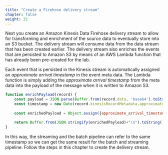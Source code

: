```yaml
---
title: "Create a Firehose delivery stream"
chapter: false
weight: 32
---
```


Next you create an Amazon Kinesis Data Firehose delivery stream to allow for transforming and enrichment of the source data to eventually store into an S3 bucket. The delivery stream will consume data from the data stream that has been created earlier. The delivery stream also enriches the events that are persisted to Amazon S3 by means of an AWS Lambda function that has already been pre-created for the lab.

Each event that is persisted in the Kinesis stream is automatically assigned an *approximate arrival timestamp* in the event meta data. The Lambda function is simply adding the *approximate arrival timestamp* from the meta data into the payload of the message when it is written to Amazon S3.

```js
function enrichPayload(record) {
    const payload = JSON.parse(Buffer.from(record.data, 'base64').toString('utf8'));
    const timestamp = new Date(record.kinesisRecordMetadata.approximateArrivalTimestamp).toISOString();
    
    const enrichedPayload = Object.assign({approximate_arrival_timestamp: timestamp}, payload);

    return Buffer.from(JSON.stringify(enrichedPayload)+"\n").toString('base64');
}
```

In this way, the streaming and the batch pipeline can refer to the same timestamp so we can get the same result for the batch and streaming pipeline. Follow the steps in this chapter to create the delivery stream.

